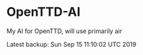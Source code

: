 # OpenTTD-AI
My AI for OpenTTD, will use primarily air

Latest backup: Sun Sep 15 11:10:02 UTC 2019
